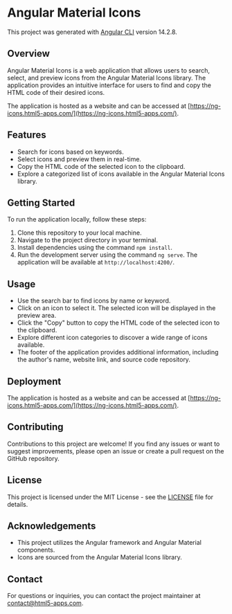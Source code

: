 # Angular Material Icons

This project was generated with [Angular CLI](https://github.com/angular/angular-cli) version 14.2.8.

## Overview

Angular Material Icons is a web application that allows users to search, select, and preview icons from the Angular Material Icons library. The application provides an intuitive interface for users to find and copy the HTML code of their desired icons.

The application is hosted as a website and can be accessed at [https://ng-icons.html5-apps.com/](https://ng-icons.html5-apps.com/).

## Features

- Search for icons based on keywords.
- Select icons and preview them in real-time.
- Copy the HTML code of the selected icon to the clipboard.
- Explore a categorized list of icons available in the Angular Material Icons library.

## Getting Started

To run the application locally, follow these steps:

1. Clone this repository to your local machine.
2. Navigate to the project directory in your terminal.
3. Install dependencies using the command `npm install`.
4. Run the development server using the command `ng serve`. The application will be available at `http://localhost:4200/`.

## Usage

- Use the search bar to find icons by name or keyword.
- Click on an icon to select it. The selected icon will be displayed in the preview area.
- Click the "Copy" button to copy the HTML code of the selected icon to the clipboard.
- Explore different icon categories to discover a wide range of icons available.
- The footer of the application provides additional information, including the author's name, website link, and source code repository.

## Deployment

The application is hosted as a website and can be accessed at [https://ng-icons.html5-apps.com/](https://ng-icons.html5-apps.com/).

## Contributing

Contributions to this project are welcome! If you find any issues or want to suggest improvements, please open an issue or create a pull request on the GitHub repository.

## License

This project is licensed under the MIT License - see the [LICENSE](LICENSE) file for details.

## Acknowledgements

- This project utilizes the Angular framework and Angular Material components.
- Icons are sourced from the Angular Material Icons library.

## Contact

For questions or inquiries, you can contact the project maintainer at [contact@html5-apps.com](mailto:contact@html5-apps.com).

